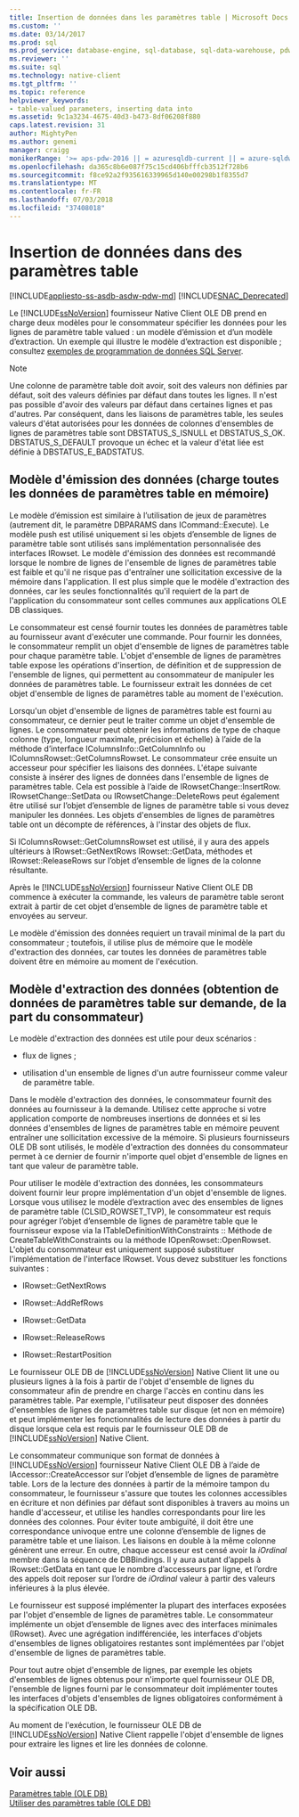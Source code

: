 ```yaml
---
title: Insertion de données dans les paramètres table | Microsoft Docs
ms.custom: ''
ms.date: 03/14/2017
ms.prod: sql
ms.prod_service: database-engine, sql-database, sql-data-warehouse, pdw
ms.reviewer: ''
ms.suite: sql
ms.technology: native-client
ms.tgt_pltfrm: ''
ms.topic: reference
helpviewer_keywords:
- table-valued parameters, inserting data into
ms.assetid: 9c1a3234-4675-40d3-b473-8df06208f880
caps.latest.revision: 31
author: MightyPen
ms.author: genemi
manager: craigg
monikerRange: '>= aps-pdw-2016 || = azuresqldb-current || = azure-sqldw-latest || >= sql-server-2016 || = sqlallproducts-allversions'
ms.openlocfilehash: da365c8b6e087f75c15cd406bfffcb3512f728b6
ms.sourcegitcommit: f8ce92a2f935616339965d140e00298b1f8355d7
ms.translationtype: MT
ms.contentlocale: fr-FR
ms.lasthandoff: 07/03/2018
ms.locfileid: "37408018"
---
```

# <a name="inserting-data-into-table-valued-parameters"></a>Insertion de données dans des paramètres table
[!INCLUDE[appliesto-ss-asdb-asdw-pdw-md](../../includes/appliesto-ss-asdb-asdw-pdw-md.md)]
[!INCLUDE[SNAC_Deprecated](../../includes/snac-deprecated.md)]

  Le [!INCLUDE[ssNoVersion](../../includes/ssnoversion-md.md)] fournisseur Native Client OLE DB prend en charge deux modèles pour le consommateur spécifier les données pour les lignes de paramètre table valued : un modèle d’émission et d’un modèle d’extraction. Un exemple qui illustre le modèle d’extraction est disponible ; consultez [exemples de programmation de données SQL Server](http://msftdpprodsamples.codeplex.com/).  
  
> [!NOTE]  
>  Une colonne de paramètre table doit avoir, soit des valeurs non définies par défaut, soit des valeurs définies par défaut dans toutes les lignes. Il n'est pas possible d'avoir des valeurs par défaut dans certaines lignes et pas d'autres. Par conséquent, dans les liaisons de paramètres table, les seules valeurs d'état autorisées pour les données de colonnes d'ensembles de lignes de paramètres table sont DBSTATUS_S_ISNULL et DBSTATUS_S_OK. DBSTATUS_S_DEFAULT provoque un échec et la valeur d'état liée est définie à DBSTATUS_E_BADSTATUS.  
  
## <a name="push-model-loads-all-table-valued-paremeter-data-in-memory"></a>Modèle d'émission des données (charge toutes les données de paramètres table en mémoire)  
 Le modèle d’émission est similaire à l’utilisation de jeux de paramètres (autrement dit, le paramètre DBPARAMS dans ICommand::Execute). Le modèle push est utilisé uniquement si les objets d’ensemble de lignes de paramètre table sont utilisés sans implémentation personnalisée des interfaces IRowset. Le modèle d'émission des données est recommandé lorsque le nombre de lignes de l'ensemble de lignes de paramètres table est faible et qu'il ne risque pas d'entraîner une sollicitation excessive de la mémoire dans l'application. Il est plus simple que le modèle d'extraction des données, car les seules fonctionnalités qu'il requiert de la part de l'application du consommateur sont celles communes aux applications OLE DB classiques.  
  
 Le consommateur est censé fournir toutes les données de paramètres table au fournisseur avant d'exécuter une commande. Pour fournir les données, le consommateur remplit un objet d'ensemble de lignes de paramètres table pour chaque paramètre table. L'objet d'ensemble de lignes de paramètres table expose les opérations d'insertion, de définition et de suppression de l'ensemble de lignes, qui permettent au consommateur de manipuler les données de paramètres table. Le fournisseur extrait les données de cet objet d'ensemble de lignes de paramètres table au moment de l'exécution.  
  
 Lorsqu'un objet d'ensemble de lignes de paramètres table est fourni au consommateur, ce dernier peut le traiter comme un objet d'ensemble de lignes. Le consommateur peut obtenir les informations de type de chaque colonne (type, longueur maximale, précision et échelle) à l’aide de la méthode d’interface IColumnsInfo::GetColumnInfo ou IColumnsRowset::GetColumnsRowset. Le consommateur crée ensuite un accesseur pour spécifier les liaisons des données. L'étape suivante consiste à insérer des lignes de données dans l'ensemble de lignes de paramètres table. Cela est possible à l’aide de IRowsetChange::InsertRow. IRowsetChange::SetData ou IRowsetChange::DeleteRows peut également être utilisé sur l’objet d’ensemble de lignes de paramètre table si vous devez manipuler les données. Les objets d'ensembles de lignes de paramètres table ont un décompte de références, à l'instar des objets de flux.  
  
 Si IColumnsRowset::GetColumnsRowset est utilisé, il y aura des appels ultérieurs à IRowset::GetNextRows IRowset::GetData, méthodes et IRowset::ReleaseRows sur l’objet d’ensemble de lignes de la colonne résultante.  
  
 Après le [!INCLUDE[ssNoVersion](../../includes/ssnoversion-md.md)] fournisseur Native Client OLE DB commence à exécuter la commande, les valeurs de paramètre table seront extrait à partir de cet objet d’ensemble de lignes de paramètre table et envoyées au serveur.  
  
 Le modèle d'émission des données requiert un travail minimal de la part du consommateur ; toutefois, il utilise plus de mémoire que le modèle d'extraction des données, car toutes les données de paramètres table doivent être en mémoire au moment de l'exécution.  
  
## <a name="pull-model-obtaining-table-valued-parameter-data-on-demand-from-the-consumer"></a>Modèle d'extraction des données (obtention de données de paramètres table sur demande, de la part du consommateur)  
 Le modèle d'extraction des données est utile pour deux scénarios :  
  
-   flux de lignes ;  
  
-   utilisation d'un ensemble de lignes d'un autre fournisseur comme valeur de paramètre table.  
  
 Dans le modèle d'extraction des données, le consommateur fournit des données au fournisseur à la demande. Utilisez cette approche si votre application comporte de nombreuses insertions de données et si les données d'ensembles de lignes de paramètres table en mémoire peuvent entraîner une sollicitation excessive de la mémoire. Si plusieurs fournisseurs OLE DB sont utilisés, le modèle d'extraction des données du consommateur permet à ce dernier de fournir n'importe quel objet d'ensemble de lignes en tant que valeur de paramètre table.  
  
 Pour utiliser le modèle d'extraction des données, les consommateurs doivent fournir leur propre implémentation d'un objet d'ensemble de lignes. Lorsque vous utilisez le modèle d’extraction avec des ensembles de lignes de paramètre table (CLSID_ROWSET_TVP), le consommateur est requis pour agréger l’objet d’ensemble de lignes de paramètre table que le fournisseur expose via la ITableDefinitionWithConstraints :: Méthode de CreateTableWithConstraints ou la méthode IOpenRowset::OpenRowset. L'objet du consommateur est uniquement supposé substituer l'implémentation de l'interface IRowset. Vous devez substituer les fonctions suivantes :  
  
-   IRowset::GetNextRows  
  
-   IRowset::AddRefRows  
  
-   IRowset::GetData  
  
-   IRowset::ReleaseRows  
  
-   IRowset::RestartPosition  
  
 Le fournisseur OLE DB de [!INCLUDE[ssNoVersion](../../includes/ssnoversion-md.md)] Native Client lit une ou plusieurs lignes à la fois à partir de l'objet d'ensemble de lignes du consommateur afin de prendre en charge l'accès en continu dans les paramètres table. Par exemple, l'utilisateur peut disposer des données d'ensembles de lignes de paramètres table sur disque (et non en mémoire) et peut implémenter les fonctionnalités de lecture des données à partir du disque lorsque cela est requis par le fournisseur OLE DB de [!INCLUDE[ssNoVersion](../../includes/ssnoversion-md.md)] Native Client.  
  
 Le consommateur communique son format de données à [!INCLUDE[ssNoVersion](../../includes/ssnoversion-md.md)] fournisseur Native Client OLE DB à l’aide de IAccessor::CreateAccessor sur l’objet d’ensemble de lignes de paramètre table. Lors de la lecture des données à partir de la mémoire tampon du consommateur, le fournisseur s'assure que toutes les colonnes accessibles en écriture et non définies par défaut sont disponibles à travers au moins un handle d'accesseur, et utilise les handles correspondants pour lire les données des colonnes. Pour éviter toute ambiguïté, il doit être une correspondance univoque entre une colonne d’ensemble de lignes de paramètre table et une liaison. Les liaisons en double à la même colonne génèrent une erreur. En outre, chaque accesseur est censé avoir la *iOrdinal* membre dans la séquence de DBBindings. Il y aura autant d’appels à IRowset::GetData en tant que le nombre d’accesseurs par ligne, et l’ordre des appels doit reposer sur l’ordre de *iOrdinal* valeur à partir des valeurs inférieures à la plus élevée.  
  
 Le fournisseur est supposé implémenter la plupart des interfaces exposées par l'objet d'ensemble de lignes de paramètres table. Le consommateur implémente un objet d’ensemble de lignes avec des interfaces minimales (IRowset). Avec une agrégation indifférenciée, les interfaces d'objets d'ensembles de lignes obligatoires restantes sont implémentées par l'objet d'ensemble de lignes de paramètres table.  
  
 Pour tout autre objet d'ensemble de lignes, par exemple les objets d'ensembles de lignes obtenus pour n'importe quel fournisseur OLE DB, l'ensemble de lignes fourni par le consommateur doit implémenter toutes les interfaces d'objets d'ensembles de lignes obligatoires conformément à la spécification OLE DB.  
  
 Au moment de l'exécution, le fournisseur OLE DB de [!INCLUDE[ssNoVersion](../../includes/ssnoversion-md.md)] Native Client rappelle l'objet d'ensemble de lignes pour extraire les lignes et lire les données de colonne.  
  
## <a name="see-also"></a>Voir aussi  
 [Paramètres table &#40;OLE DB&#41;](../../relational-databases/native-client-ole-db-table-valued-parameters/table-valued-parameters-ole-db.md)   
 [Utiliser des paramètres table &#40;OLE DB&#41;](../../relational-databases/native-client-ole-db-how-to/use-table-valued-parameters-ole-db.md)  
  
  
